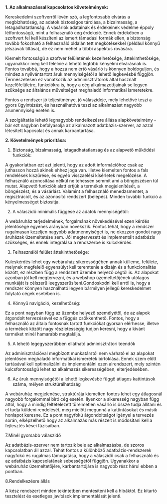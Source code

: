 **1. Az alkalmazással kapcsolatos követelmények:**

Kereskedelmi szoftverről lévén szó, a legfontosabb elvárás a megbízhatóság, az adatok biztoságos tárolása, a 
bizalmasság, a letagadhatatlanság. A vásárlók adatainak és érdekeinek védelme éppoly létfontosságű, mint a 
felhasználó cég érdekeié. Ennek érdekében a szoftvert fel kell készíteni az ismert támadási formák ellen, 
a biztonság tovább fokozható a felhasználó oldalán tett megkötésekkel (például könnyű jelszavak tiltása), 
de ez nem mehet a többi aspektus rovására.

Kiemelt fontosságú a szoftver felületének kezelhetősége, áttekinthetősége, ugyanakkor meg kell felelnie a 
lehető legtöbb kényelmi elvárásnak is. Fontos továbbá, hogy a hozzá nem értő vásárló is könnyen boldoguljon, 
és mindez a nyilvántartott áruk mennyiségétől a lehető legkevésbé függjön. Természetesen ez vonatkozik az 
adminisztrátorok által használt kezelőfelületre, funkciókra is, hogy a cég alkalmazottjainak se legyen 
szüksége az általános műveltséget meghaladó informatikai ismeretekre.

Fontos a rendszer jó teljesítménye, jó válaszideje, mely lehetővé teszi a gyors ügyintézést, és használhatóvá 
teszi az alkalmazást nagyobb árumennyiség esetén is.

A szolgáltatás lehető legnagyobb rendelkezésre állása alapkövetelmény - bár ezt nagyban befolyásolja az 
alkalmazott adatbázis-szerver, az azzal létesített kapcsolat és annak karbantartása.

**2. Követelmények prioritása:**

1. Biztonság, bizalmasság, letagadhatatlanság és az alapvető működési funkciók:

A gyakorlatban ezt azt jelenti, hogy az adott információhoz csak az juthasson hozzá akinek ehhez joga van. 
Illetve kiemelten fontos a fals rendelések kiszűrése, és egyéb visszaélési kísérletek megelőzése.
A felhasználó azonosítása nélkül ne tehessen semmit ami a böngészésen túl mutat. 
Alapvető funkciók alatt értjük a termékek megjelenítését, a böngészést, és a vásárlást. 
Valamint a felhasználó menedzsmentet, a regisztrációt, és az azonosító rendszert (belépés). 
Minden további funkció a kényelmességet biztosítja.

2. A válaszidő minimális függése az adatok mennyiségétől:

A webáruház terjedelmének, forgalmának növekedésével ezen kérdés jelentősége egyenes arányban növekszik. 
Fontos tehát, hogy a rendszer rugalmasan kezeljen nagyobb adatmennyiséget is, 
ne okozzon gondot nagy áruházak üzemeltetése sem. Jól megtervezett és implementált adatbázis szükséges, 
és ennek integrálása a rendszerbe is kulcskérdés.

3. Felhasználói felület áttekinthetősége:

Kulcskérdés lehet egy webáruház sikerességében annak külleme, 
felülete, melynek megfelelő egyensúlyt kell teremtenie a dizájn és a funkcionalitás között, 
ez részben függ a rendszert üzembe helyező cégtől is. Az alapokat azonban jól kell megtervezni, 
és a webshop üzemeltetőjének utólagos munkáját is célszerű leegyszerűsíteni.Gondoskodni kell arról is, 
hogy a rendszer könnyen használható legyen bármilyen jellegű kereskedelmet folytató cégek esetében is.

4. Könnyű navigáció, kezelhetőség:

Ez a pont nagyban függ az üzembe helyező személyétől, 
de az alapok átgondolt tervezésével ez a függés csökkenthető. 
Fontos, hogy a felhasználó az általa fontosnak tartott funkciókat gyorsan elérhesse, 
illetve a termékek között nagy részletességig tudjon keresni, hogy a kívánt terméket 
minél hamarabb megtalálja.

5. A lehető legegyszerűbben ellátható adminisztrátori teendők

Az adminisztrációval megbízott munkatárstól nem várható el az alapokat jelentősen
meghaladó informatikai ismeretek birtoklása. Ennek szem előtt tartásával kell
optimalizálni és implementálni ezen alrendszert, mely szintén kulcsfontosságú
lehet az alkalmazás sikerességében, elterjedésében.

6. Az áruk mennyiségétől a lehető legkevésbé függő átlagos kattintások száma, mélyen struktúrálhatóság

A webáruház megjelenése, struktúrája kiemelten fontos lehet egy átlagosnál 
nagyobb forgalommal bíró cég esetén. Ilyenkor a sikeresség nagyban függ attól,
hogy a mindig feltételezett türelmetlen vásárló is össze tudja állítani és el
tudja küldeni rendelését, még mielőtt megunná a kattintásokat és másik
honlapot keresne. Ez a pont nagyfokú átgondoltságot igényel a tervezés során,
elképzelhető hogy az alkalmazás más részeit is módosítani kell a fejlesztés 
kései fázisaiban.

7.Minél gyorsabb válaszidő

Az adatbázis-szerver nem tartozik bele az alkalmazásba, de szoros kapcsolatban
áll azzal. Tehát fontos a különböző adatbázis-rendszerek nagyfokú és rugalmas
támogatása, hogy a válaszidő csak a felhasználó és az adatbázis kapcsolatának
sebességétől függjön. Ugyanakkor a webáruház üzemeltetőjére, karbantartójára
is nagyobb rész hárul ebben a pontban.

8.Rendelkezésre állás

A kész rendszert minden tekintetben mentesíteni kell a hibáktól. Ez kitartó
tesztelést és esetleges javítások implementálását jelenti.